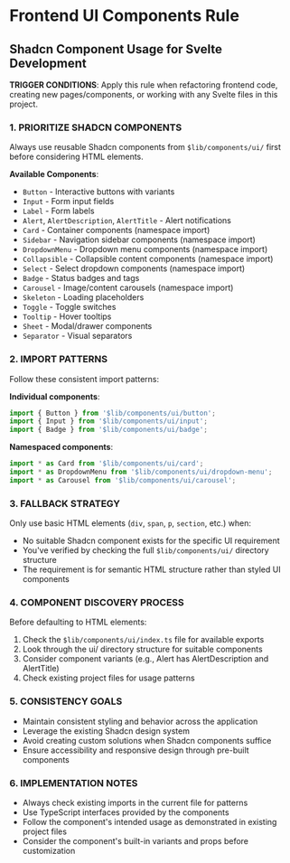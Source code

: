 # Frontend UI Components Rule

## Shadcn Component Usage for Svelte Development

**TRIGGER CONDITIONS**: Apply this rule when refactoring frontend code, creating new pages/components, or working with any Svelte files in this project.

### 1. PRIORITIZE SHADCN COMPONENTS

Always use reusable Shadcn components from `$lib/components/ui/` first before considering HTML elements.

**Available Components**:

- `Button` - Interactive buttons with variants
- `Input` - Form input fields
- `Label` - Form labels
- `Alert`, `AlertDescription`, `AlertTitle` - Alert notifications
- `Card` - Container components (namespace import)
- `Sidebar` - Navigation sidebar components (namespace import)
- `DropdownMenu` - Dropdown menu components (namespace import)
- `Collapsible` - Collapsible content components (namespace import)
- `Select` - Select dropdown components (namespace import)
- `Badge` - Status badges and tags
- `Carousel` - Image/content carousels (namespace import)
- `Skeleton` - Loading placeholders
- `Toggle` - Toggle switches
- `Tooltip` - Hover tooltips
- `Sheet` - Modal/drawer components
- `Separator` - Visual separators

### 2. IMPORT PATTERNS

Follow these consistent import patterns:

**Individual components**:

```javascript
import { Button } from '$lib/components/ui/button';
import { Input } from '$lib/components/ui/input';
import { Badge } from '$lib/components/ui/badge';
```

**Namespaced components**:

```javascript
import * as Card from '$lib/components/ui/card';
import * as DropdownMenu from '$lib/components/ui/dropdown-menu';
import * as Carousel from '$lib/components/ui/carousel';
```

### 3. FALLBACK STRATEGY

Only use basic HTML elements (`div`, `span`, `p`, `section`, etc.) when:

- No suitable Shadcn component exists for the specific UI requirement
- You've verified by checking the full `$lib/components/ui/` directory structure
- The requirement is for semantic HTML structure rather than styled UI components

### 4. COMPONENT DISCOVERY PROCESS

Before defaulting to HTML elements:

1. Check the `$lib/components/ui/index.ts` file for available exports
2. Look through the ui/ directory structure for suitable components
3. Consider component variants (e.g., Alert has AlertDescription and AlertTitle)
4. Check existing project files for usage patterns

### 5. CONSISTENCY GOALS

- Maintain consistent styling and behavior across the application
- Leverage the existing Shadcn design system
- Avoid creating custom solutions when Shadcn components suffice
- Ensure accessibility and responsive design through pre-built components

### 6. IMPLEMENTATION NOTES

- Always check existing imports in the current file for patterns
- Use TypeScript interfaces provided by the components
- Follow the component's intended usage as demonstrated in existing project files
- Consider the component's built-in variants and props before customization
